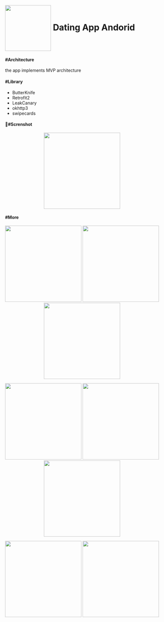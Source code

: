 
 # <img src="https://i.imgur.com/pu1NYI7.png" width="150" align="center">  Dating App Andorid


#### #Architecture
the app implements MVP architecture

#### #Library
* ButterKnife
* Retrofit2
* LeakCanary
* okhttp3
* swipecards


#### #ٍScrenshot

<p align="center">
  <img src="https://media.giphy.com/media/3o7WIHskbAeRYJnlAs/giphy.gif" width="250">
</p>

#### #More
<p align="center">
  <img src="https://i.imgur.com/61PfrFJ.png" width="250">
  <img src="https://i.imgur.com/VvZ67ir.jpg" width="250">
  <img src="https://i.imgur.com/cj8l3A9.png" width="250">
</p>

<p align="center">
  <img src="https://i.imgur.com/DsRW4AJ.png" width="250">
  <img src="https://i.imgur.com/7r44xOb.png" width="250">
  <img src="https://i.imgur.com/USGHb6G.png" width="250">
</p>

<p align="center">
  <img src="https://i.imgur.com/hUj5ZQI.jpg" width="250">
  <img src="https://i.imgur.com/Ywzeg6v.png" width="250">
</p>
